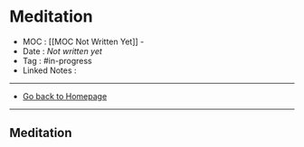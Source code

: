 # Meditation
- MOC : [[MOC Not Written Yet]] - 
- Date : *Not written yet*
- Tag : #in-progress
- Linked Notes : 
-------------------
- [Go back to Homepage](https://misudashi.ga/)
-----

## Meditation

